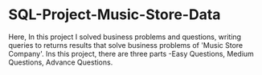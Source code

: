# SQL-Project-Music-Store-Data
Here,   In this project I solved business problems and questions, writing queries to returns results that solve business problems of 'Music Store Company'. Ins this project, there are three parts -Easy Questions, Medium Questions, Advance Questions.
